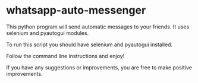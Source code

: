 # whatsapp-auto-messenger
This python program will send automatic messages to your friends. It uses selenium and pyautogui modules.

To run this script you should have selenium and pyautogui installed.

Follow the command line instructions and enjoy!

If you have any suggestions or improvements, you are free to make positive improvements.
